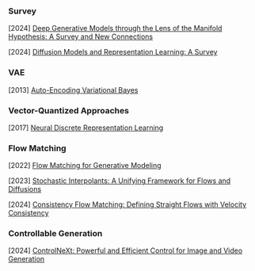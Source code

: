 ### Survey

[2024] [Deep Generative Models through the Lens of the Manifold Hypothesis: A Survey and New Connections](https://arxiv.org/abs/2404.02954)

[2024] [Diffusion Models and Representation Learning: A Survey](https://arxiv.org/abs/2407.00783)



### VAE

[2013] [Auto-Encoding Variational Bayes](https://arxiv.org/abs/1312.6114)



### Vector-Quantized Approaches

[2017] [Neural Discrete Representation Learning](https://arxiv.org/abs/1711.00937)



### Flow Matching

[2022] [Flow Matching for Generative Modeling](https://arxiv.org/abs/2210.02747)

[2023] [Stochastic Interpolants: A Unifying Framework for Flows and Diffusions](https://arxiv.org/abs/2303.08797)

[2024] [Consistency Flow Matching: Defining Straight Flows with Velocity Consistency](https://arxiv.org/abs/2407.02398)



### Controllable Generation

[2024] [ControlNeXt: Powerful and Efficient Control for Image and Video Generation](https://arxiv.org/abs/2408.06070)
